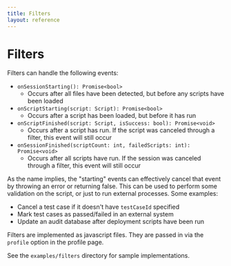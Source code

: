 ```yaml
---
title: Filters
layout: reference
---
```

# Filters
Filters can handle the following events:

 - `onSessionStarting(): Promise<bool>`
   - Occurs after all files have been detected, but before any scripts have been loaded
 - `onScriptStarting(script: Script): Promise<bool>`
   - Occurs after a script has been loaded, but before it has run
 - `onScriptFinished(script: Script, isSuccess: bool): Promise<void>`
   - Occurs after a script has run. If the script was canceled through a filter,
   this event will still occur
 - `onSessionFinished(scriptCount: int, failedScripts: int): Promise<void>`
   - Occurs after all scripts have run. If the session was canceled through a filter,
   this event will still occur

As the name implies, the "starting" events can effectively cancel that event by throwing an error or returning false.
This can be used to perform some validation on the script, or just to run external processes. Some examples:
 - Cancel a test case if it doesn't have `testCaseId` specified
 - Mark test cases as passed/failed in an external system
 - Update an audit database after deployment scripts have been run 

Filters are implemented as javascript files. They are passed in via the `profile` option in the profile page.

See the `examples/filters` directory for sample implementations.
